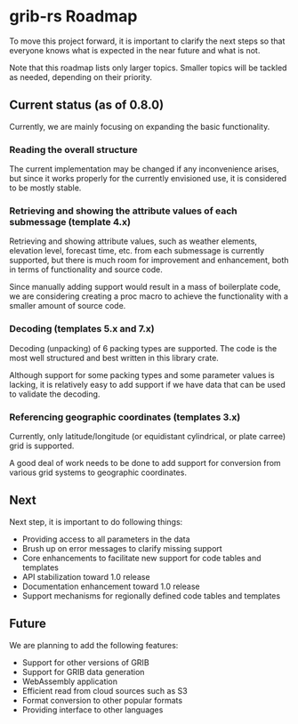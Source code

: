 # grib-rs Roadmap

To move this project forward, it is important to clarify the next steps so that everyone knows what is expected in the near future and what is not.

Note that this roadmap lists only larger topics. Smaller topics will be tackled as needed, depending on their priority.

## Current status (as of 0.8.0)

Currently, we are mainly focusing on expanding the basic functionality.

### Reading the overall structure

The current implementation may be changed if any inconvenience arises, but since it works properly for the currently envisioned use, it is considered to be mostly stable.

### Retrieving and showing the attribute values of each submessage (template 4.x)

Retrieving and showing attribute values, such as weather elements, elevation level, forecast time, etc. from each submessage is currently supported, but there is much room for improvement and enhancement, both in terms of functionality and source code.

Since manually adding support would result in a mass of boilerplate code, we are considering creating a proc macro to achieve the functionality with a smaller amount of source code.

### Decoding (templates 5.x and 7.x)

Decoding (unpacking) of 6 packing types are supported. The code is the most well structured and best written in this library crate.

Although support for some packing types and some parameter values is lacking, it is relatively easy to add support if we have data that can be used to validate the decoding.

### Referencing geographic coordinates (templates 3.x)

Currently, only latitude/longitude (or equidistant cylindrical, or plate carree) grid is supported.

A good deal of work needs to be done to add support for conversion from various grid systems to geographic coordinates.

## Next

Next step, it is important to do following things:

- Providing access to all parameters in the data
- Brush up on error messages to clarify missing support
- Core enhancements to facilitate new support for code tables and templates
- API stabilization toward 1.0 release
- Documentation enhancement toward 1.0 release
- Support mechanisms for regionally defined code tables and templates

## Future

We are planning to add the following features:

- Support for other versions of GRIB
- Support for GRIB data generation
- WebAssembly application
- Efficient read from cloud sources such as S3
- Format conversion to other popular formats
- Providing interface to other languages
